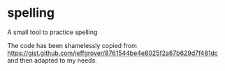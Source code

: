 # spelling
A small tool to practice spelling

The code has been shamelessly copied from https://gist.github.com/jeffgrover/8761544be4e8025f2a67b629d7f481dc and then adapted to my needs.
